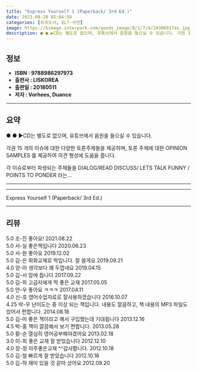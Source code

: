 ```yaml
---
title: "Express Yourself 1 (Paperback/ 3rd Ed.)"
date: 2021-09-20 05:04:59
categories: [외국도서, ELT-사전]
image: https://bimage.interpark.com/goods_image/9/1/7/4/283969174s.jpg
description: ● ● ▶CD는 별도로 없으며, 유튜브에서 음원을 들으실 수 있습니다. 각권 15 개의 이슈에 대한 다양한 토론주제들을 제공하며, 토론 주제에 대한 OPINION SAMPLES 를 제공하여 의견 형성에 도움을 줍니다. 각 이슈로부터 파생되는 주제들을 DIALOG/READ DIS
---
```


## **정보**

- **ISBN : 9788986297973**
- **출판사 : LISKOREA**
- **출판일 : 20180511**
- **저자 : Vorhees, Duance**

------



## **요약**

●  ●  ▶CD는 별도로 없으며, 유튜브에서 음원을 들으실 수 있습니다.

각권 15 개의 이슈에 대한 다양한 토론주제들을 제공하며,
토론 주제에 대한 OPINION SAMPLES 를 제공하여 의견 형성에 도움을 줍니다.

각 이슈로부터 파생되는 주제들을 DIALOG/READ  DISCUSS/ LETS TALK FUNNY / POINTS TO PONDER 라는... 

------



------


Express Yourself 1 (Paperback/ 3rd Ed.) 

------


## **리뷰** 

5.0 조-진 좋아요! 2021.08.22 <br/>5.0 서-실 좋은책입니다 2020.06.23 <br/>5.0 서-원 좋아요 2019.12.02 <br/>5.0 김-은 회화교재로 딱입니다. 잘 쓸게요 2019.09.21 <br/>4.0 양-아 생각보다 꽤 두껍네요 2019.04.15 <br/>5.0 김-서 맘에 듭니다 2017.09.22 <br/>5.0 김-희 고급자에게 딱 좋은 교재 2017.05.05 <br/>5.0 안-우 좋아요 ㅋㅋㅋ 2017.04.11 <br/>4.0 신-호 영어수업자료로 잘사용하겠습니다 2016.10.07 <br/>4.25 박-우 난이도는 중 이상 되는 책입니다. 내용도 깔끔하고, 책 내용의 MP3 파일도 있어서 편합니다. 2014.08.18 <br/>5.0 김-미 좋은 책이라고 해서 구입했는데 기대됩니다 2013.12.16 <br/>4.5 박-홍 책이 깔끔해서 보기 편합니다. 2013.05.28 <br/>5.0 황-순 열심히 영어공부해야겠어요 2013.02.18 <br/>3.0 이-희 좋은 교재 잘 받았습니다 2012.12.10 <br/>4.0 장-정 아주좋은교재 ^^감사합니다. 2012.10.18 <br/>5.0 김-철 빠르게 잘 받았습니다 2012.10.16 <br/>5.0 김-하 재미 있을 것 같아 샀어요 2012.09.20 <br/>